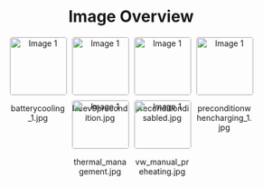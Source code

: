 <h1 style ="text-align: center;"> Image Overview </h1>
<div style="display: flex; flex-wrap: wrap; gap: 10px; justify-content: center;">
<div style="flex: 1 1 calc(33.333% - 20px); max-width: 100px; text-align: center;">
<img src="https://media.evkx.net/multimedia/technology/battery/thermalmanagment/batterycooling_1_xst.jpg" alt="Image 1" style="width: 100%; border: 1px solid #ddd; border-radius: 5px;">
<p>batterycooling_1.jpg</p>
</div>
<div style="flex: 1 1 calc(33.333% - 20px); max-width: 100px; text-align: center;">
<img src="https://media.evkx.net/multimedia/technology/battery/thermalmanagment/kiaev9precondition_xst.jpg" alt="Image 1" style="width: 100%; border: 1px solid #ddd; border-radius: 5px;">
<p>kiaev9precondition.jpg</p>
</div>
<div style="flex: 1 1 calc(33.333% - 20px); max-width: 100px; text-align: center;">
<img src="https://media.evkx.net/multimedia/technology/battery/thermalmanagment/preconditiondisabled_xst.jpg" alt="Image 1" style="width: 100%; border: 1px solid #ddd; border-radius: 5px;">
<p>preconditiondisabled.jpg</p>
</div>
<div style="flex: 1 1 calc(33.333% - 20px); max-width: 100px; text-align: center;">
<img src="https://media.evkx.net/multimedia/technology/battery/thermalmanagment/preconditionwhencharging_1_xst.jpg" alt="Image 1" style="width: 100%; border: 1px solid #ddd; border-radius: 5px;">
<p>preconditionwhencharging_1.jpg</p>
</div>
<div style="flex: 1 1 calc(33.333% - 20px); max-width: 100px; text-align: center;">
<img src="https://media.evkx.net/multimedia/technology/battery/thermalmanagment/thermal_management_xst.jpg" alt="Image 1" style="width: 100%; border: 1px solid #ddd; border-radius: 5px;">
<p>thermal_management.jpg</p>
</div>
<div style="flex: 1 1 calc(33.333% - 20px); max-width: 100px; text-align: center;">
<img src="https://media.evkx.net/multimedia/technology/battery/thermalmanagment/vw_manual_preheating_xst.jpg" alt="Image 1" style="width: 100%; border: 1px solid #ddd; border-radius: 5px;">
<p>vw_manual_preheating.jpg</p>
</div>
</div>
